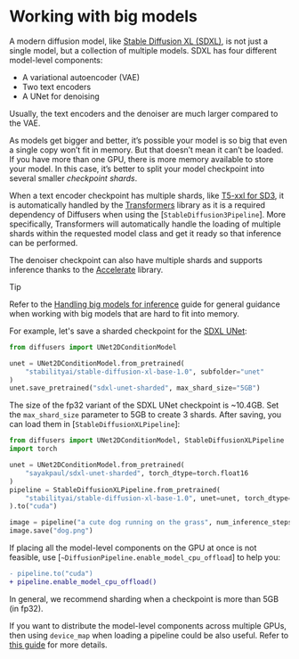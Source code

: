 <!--Copyright 2024 The HuggingFace Team. All rights reserved.

Licensed under the Apache License, Version 2.0 (the "License"); you may not use this file except in compliance with
the License. You may obtain a copy of the License at

http://www.apache.org/licenses/LICENSE-2.0

Unless required by applicable law or agreed to in writing, software distributed under the License is distributed on
an "AS IS" BASIS, WITHOUT WARRANTIES OR CONDITIONS OF ANY KIND, either express or implied. See the License for the
specific language governing permissions and limitations under the License.
-->

# Working with big models

A modern diffusion model, like [Stable Diffusion XL (SDXL)](../using-diffusers/sdxl), is not just a single model, but a collection of multiple models. SDXL has four different model-level components:

* A variational autoencoder (VAE)
* Two text encoders
* A UNet for denoising

Usually, the text encoders and the denoiser are much larger compared to the VAE. 

As models get bigger and better, it’s possible your model is so big that even a single copy won’t fit in memory. But that doesn’t mean it can’t be loaded. If you have more than one GPU, there is more memory available to store your model. In this case, it’s better to split your model checkpoint into several smaller *checkpoint shards*.

When a text encoder checkpoint has multiple shards, like [T5-xxl for SD3](https://huggingface.co/stabilityai/stable-diffusion-3-medium-diffusers/tree/main/text_encoder_3), it is automatically handled by the [Transformers](https://huggingface.co/docs/transformers/index) library as it is a required dependency of Diffusers when using the [`StableDiffusion3Pipeline`]. More specifically, Transformers will automatically handle the loading of multiple shards within the requested model class and get it ready so that inference can be performed.

The denoiser checkpoint can also have multiple shards and supports inference thanks to the [Accelerate](https://huggingface.co/docs/accelerate/index) library. 

> [!TIP]
> Refer to the [Handling big models for inference](https://huggingface.co/docs/accelerate/main/en/concept_guides/big_model_inference) guide for general guidance when working with big models that are hard to fit into memory.

For example, let's save a sharded checkpoint for the [SDXL UNet](https://huggingface.co/stabilityai/stable-diffusion-xl-base-1.0/tree/main/unet):

```python
from diffusers import UNet2DConditionModel

unet = UNet2DConditionModel.from_pretrained(
    "stabilityai/stable-diffusion-xl-base-1.0", subfolder="unet"
)
unet.save_pretrained("sdxl-unet-sharded", max_shard_size="5GB")
```

The size of the fp32 variant of the SDXL UNet checkpoint is ~10.4GB. Set the `max_shard_size` parameter to 5GB to create 3 shards. After saving, you can load them in [`StableDiffusionXLPipeline`]:

```python
from diffusers import UNet2DConditionModel, StableDiffusionXLPipeline 
import torch

unet = UNet2DConditionModel.from_pretrained(
    "sayakpaul/sdxl-unet-sharded", torch_dtype=torch.float16
)
pipeline = StableDiffusionXLPipeline.from_pretrained(
    "stabilityai/stable-diffusion-xl-base-1.0", unet=unet, torch_dtype=torch.float16
).to("cuda")

image = pipeline("a cute dog running on the grass", num_inference_steps=30).images[0]
image.save("dog.png")
```

If placing all the model-level components on the GPU at once is not feasible, use [`~DiffusionPipeline.enable_model_cpu_offload`] to help you: 

```diff
- pipeline.to("cuda")
+ pipeline.enable_model_cpu_offload()
```


In general, we recommend sharding when a checkpoint is more than 5GB (in fp32). 

If you want to distribute the model-level components across multiple GPUs, then using `device_map` when loading a pipeline could be also useful. Refer to [this guide](../training/distributed_inference.md#distributed-inference-with-multiple-gpus) for more details.